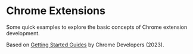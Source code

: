 # Chrome Extensions

Some quick examples to explore the basic concepts of Chrome extension development.

Based on [Getting Started Guides](https://developer.chrome.com/docs/extensions/mv3/getstarted/) by Chrome Developers (2023).
